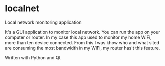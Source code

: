 # localnet
Local network monitoring application

It's a GUI application to monitor local network. You can run the app on your computer or router. In my case this app used to monitor my home WiFi, more than ten device connected. From this I was khow who and what sited are consuming the most bandwidth in my WiFi, my router has't this feature.

Written with Python and Qt
